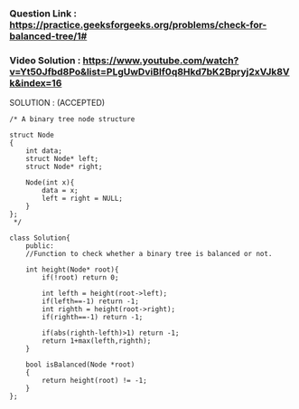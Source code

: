 ### Question Link : https://practice.geeksforgeeks.org/problems/check-for-balanced-tree/1#


### Video Solution : https://www.youtube.com/watch?v=Yt50Jfbd8Po&list=PLgUwDviBIf0q8Hkd7bK2Bpryj2xVJk8Vk&index=16


SOLUTION : (ACCEPTED)

```
/* A binary tree node structure

struct Node
{
    int data;
    struct Node* left;
    struct Node* right;
    
    Node(int x){
        data = x;
        left = right = NULL;
    }
};
 */

class Solution{
    public:
    //Function to check whether a binary tree is balanced or not.
    
    int height(Node* root){
        if(!root) return 0;
        
        int lefth = height(root->left);
        if(lefth==-1) return -1;
        int righth = height(root->right);
        if(righth==-1) return -1;
        
        if(abs(righth-lefth)>1) return -1;
        return 1+max(lefth,righth);
    }
    
    bool isBalanced(Node *root)
    {
        return height(root) != -1;
    }
};
```
